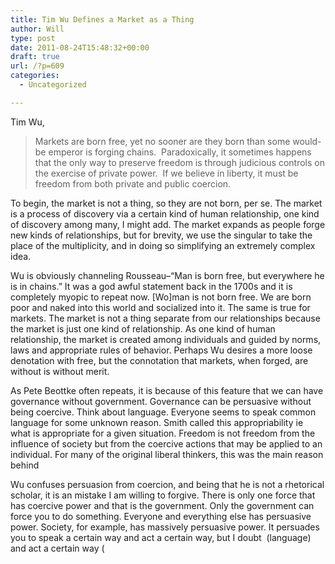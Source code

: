 ```yaml
---
title: Tim Wu Defines a Market as a Thing
author: Will
type: post
date: 2011-08-24T15:48:32+00:00
draft: true
url: /?p=609
categories:
  - Uncategorized

---
```

Tim Wu,

> Markets are born free, yet no sooner are they born than some would-be emperor is forging chains.  Paradoxically, it sometimes happens that the only way to preserve freedom is through judicious controls on the exercise of private power.  If we believe in liberty, it must be freedom from both private and public coercion.

To begin, the market is not a thing, so they are not born, per se. The market is a process of discovery via a certain kind of human relationship, one kind of discovery among many, I might add. The market expands as people forge new kinds of relationships, but for brevity, we use the singular to take the place of the multiplicity, and in doing so simplifying an extremely complex idea.

Wu is obviously channeling Rousseau&#8211;&#8220;Man is born free, but everywhere he is in chains.&#8221; It was a god awful statement back in the 1700s and it is completely myopic to repeat now. [Wo]man is not born free. We are born poor and naked into this world and socialized into it. The same is true for markets. The market is not a thing separate from our relationships because the market is just one kind of relationship. As one kind of human relationship, the market is created among individuals and guided by norms, laws and appropriate rules of behavior. Perhaps Wu desires a more loose denotation with free, but the connotation that markets, when forged, are without is without merit.

As Pete Beottke often repeats, it is because of this feature that we can have governance without government. Governance can be persuasive without being coercive. Think about language. Everyone seems to speak common language for some unknown reason. Smith called this appropriability ie what is appropriate for a given situation. Freedom is not freedom from the influence of society but from the coercive actions that may be applied to an individual. For many of the original liberal thinkers, this was the main reason behind

Wu confuses persuasion from coercion, and being that he is not a rhetorical scholar, it is an mistake I am willing to forgive. There is only one force that has coercive power and that is the government. Only the government can force you to do something. Everyone and everything else has persuasive power. Society, for example, has massively persuasive power. It persuades you to speak a certain way and act a certain way, but I doubt  (language) and act a certain way (

&nbsp;